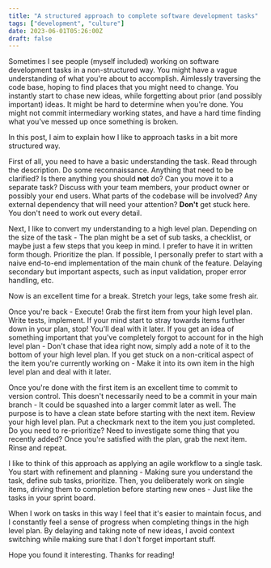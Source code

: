 ```yaml
---
title: "A structured approach to complete software development tasks"
tags: ["development", "culture"]
date: 2023-06-01T05:26:00Z
draft: false
---
```

Sometimes I see people (myself included) working on software development tasks in a non-structured way.
You might have a vague understanding of what you're about to accomplish.
Aimlessly traversing the code base, hoping to find places that you might need to change.
You instantly start to chase new ideas, while forgetting about prior (and possibly important) ideas.
It might be hard to determine when you're done.
You might not commit intermediary working states, and have a hard time finding what you've messed up once something is broken.

In this post, I aim to explain how I like to approach tasks in a bit more structured way.

First of all, you need to have a basic understanding the task.
Read through the description.
Do some reconnaissance.
Anything that need to be clarified?
Is there anything you should **not** do? Can you move it to a separate task?
Discuss with your team members, your product owner or possibly your end users.
What parts of the codebase will be involved?
Any external dependency that will need your attention?
**Don't** get stuck here.
You don't need to work out every detail.

Next, I like to convert my understanding to a high level plan.
Depending on the size of the task - The plan might be a set of sub tasks, a checklist, or maybe just a few steps that you keep in mind.
I prefer to have it in written form though.
Prioritize the plan.
If possible, I personally prefer to start with a naive end-to-end implementation of the main chunk of the feature.
Delaying secondary but important aspects, such as input validation, proper error handling, etc.

Now is an excellent time for a break.
Stretch your legs, take some fresh air.

Once you're back - Execute!
Grab the first item from your high level plan.
Write tests, implement.
If your mind start to stray towards items further down in your plan, stop!
You'll deal with it later.
If you get an idea of something important that you've completely forgot to account for in the high level plan - Don't chase that idea right now, simply add a note of it to the bottom of your high level plan.
If you get stuck on a non-critical aspect of the item you're currently working on - Make it into its own item in the high level plan and deal with it later.

Once you're done with the first item is an excellent time to commit to version control.
This doesn't necessarily need to be a commit in your main branch - It could be squashed into a larger commit later as well.
The purpose is to have a clean state before starting with the next item.
Review your high level plan.
Put a checkmark next to the item you just completed.
Do you need to re-prioritize?
Need to investigate some thing that you recently added?
Once you're satisfied with the plan, grab the next item.
Rinse and repeat.

I like to think of this approach as applying an agile workflow to a single task.
You start with refinement and planning - Making sure you understand the task, define sub tasks, prioritize.
Then, you deliberately work on single items, driving them to completion before starting new ones - Just like the tasks in your sprint board.

When I work on tasks in this way I feel that it's easier to maintain focus, and I constantly feel a sense of progress when completing things in the high level plan.
By delaying and taking note of new ideas, I avoid context switching while making sure that I don't forget important stuff.

Hope you found it interesting.
Thanks for reading!
